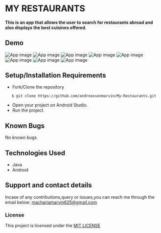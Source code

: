 # MY RESTAURANTS
#### This is an app that allows the user to search for restaurants abroad and also displays the best cuisines offered.

## Demo
![App image](app/src/Assets/README/p1.png)
![App image](app/src/Assets/README/p2.png)
![App image](app/src/Assets/README/p3.png)
![App image](app/src/Assets/README/p4.png)
![App image](app/src/Assets/README/p5.png)
![App image](app/src/Assets/README/p6.png)
![App image](app/src/Assets/README/p7.png)
![App image](app/src/Assets/README/p8.png)

## Setup/Installation Requirements
* Fork/Clone the repository
```
   $ git clone https://github.com/andreassenmarvin/My-Restaurants.git
```
* Open your project on Android Studio.
* Run the project.

## Known Bugs
No known bugs
## Technologies Used
* Java
* Android
## Support and contact details
Incase of any contributions,query or issues,you can reach me through the email below:
machariamarvin625@gmail.com
### License
This project is licensed under the [MIT LICENSE](https://github.com/andreassenmarvin/My-Restaurants/blob/master/LICENSE) 
